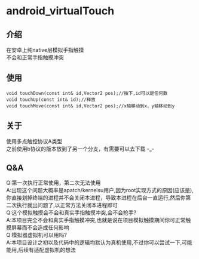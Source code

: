 # android_virtualTouch
## 介绍
在安卓上纯native层模拟手指触摸
<br>
不会和正常手指触摸冲突
## 使用
    void touchDown(const int& id,Vector2 pos);//按下,id可以是任何数
    void touchUp(const int& id);//释放
    void touchMove(const int& id,Vector2 pos);//x轴移动到x，y轴移动到y
## 关于
使用多点触控协议A类型  
之前使用b协议的版本放到了另一个分支，有需要可以去下载
-_-
## Q&A
Q:第一次执行正常使用，第二次无法使用  
A:出现这个问题大概率是apatch/kernelsu用户,因为root实现方式的原因(应该是),你直接划掉终端的进程并不会关闭本进程，导致本进程在后台一直运行,然后你第二次执行就出问题了,以正常方法关闭本进程即可     
Q:这个模拟触摸会不会和真实手指触摸冲突,会不会抢手?   
A:本项目完全不会和真实手指触摸冲突,也就是说在项目模拟触摸期间你可正常触摸屏幕而不会造成任何影响   
Q:模拟器虚拟机可以用吗?   
A:本项目设计之初以及代码中的逻辑均默认为真机使用,不过你可以尝试一下,可能能用,后续有适配虚拟机的想法   

